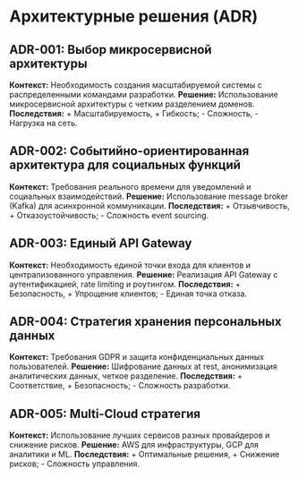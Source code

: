 # Архитектурные решения (ADR)

## ADR-001: Выбор микросервисной архитектуры
**Контекст:** Необходимость создания масштабируемой системы с распределенными командами разработки.
**Решение:** Использование микросервисной архитектуры с четким разделением доменов.
**Последствия:** + Масштабируемость, + Гибкость; - Сложность, - Нагрузка на сеть.

## ADR-002: Событийно-ориентированная архитектура для социальных функций
**Контекст:** Требования реального времени для уведомлений и социальных взаимодействий.
**Решение:** Использование message broker (Kafka) для асинхронной коммуникации.
**Последствия:** + Отзывчивость, + Отказоустойчивость; - Сложность event sourcing.

## ADR-003: Единый API Gateway
**Контекст:** Необходимость единой точки входа для клиентов и централизованного управления.
**Решение:** Реализация API Gateway с аутентификацией, rate limiting и роутингом.
**Последствия:** + Безопасность, + Упрощение клиентов; - Единая точка отказа.

## ADR-004: Стратегия хранения персональных данных
**Контекст:** Требования GDPR и защита конфиденциальных данных пользователей.
**Решение:** Шифрование данных at rest, анонимизация аналитических данных, четкое разделение.
**Последствия:** + Соответствие, + Безопасность; - Сложность разработки.

## ADR-005: Multi-Cloud стратегия
**Контекст:** Использование лучших сервисов разных провайдеров и снижение рисков.
**Решение:** AWS для инфраструктуры, GCP для аналитики и ML.
**Последствия:** + Оптимальные решения, + Снижение рисков; - Сложность управления.